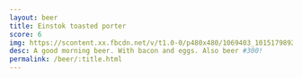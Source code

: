 ```yaml
---
layout: beer
title: Einstok toasted porter
score: 6
img: https://scontent.xx.fbcdn.net/v/t1.0-0/p480x480/1069403_10151798927653745_683815255_n.jpg?oh=ea1a3fb2505b76de85eb299b751a2e37&oe=59174716
desc: A good morning beer. With bacon and eggs. Also beer #300!
permalink: /beer/:title.html
---
```

